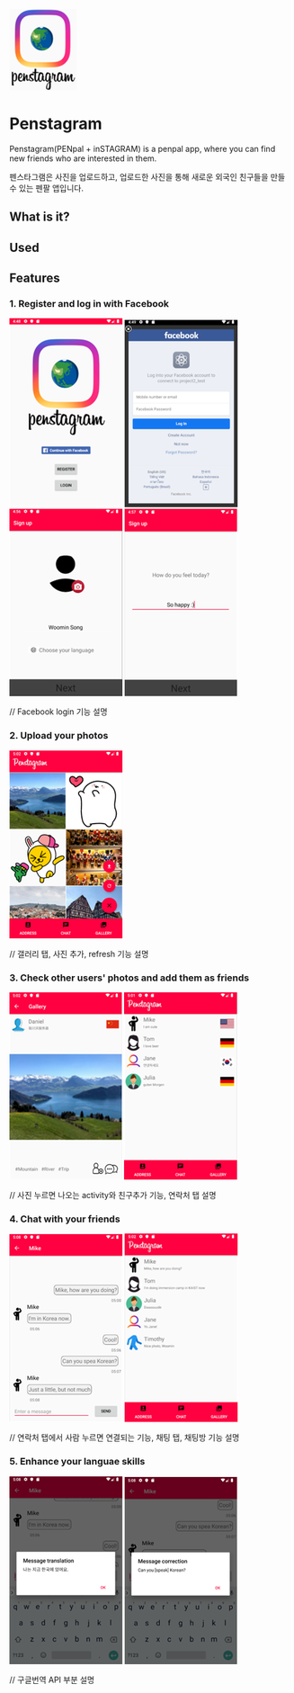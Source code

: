 ![logo](./readme_images/logo.png)

# Penstagram
Penstagram(PENpal + inSTAGRAM) is a penpal app, where you can find new friends who are interested in them.

펜스타그램은 사진을 업로드하고, 업로드한 사진을 통해 새로운 외국인 친구들을 만들 수 있는 펜팔 앱입니다.

## What is it?

## Used

## Features
### 1. Register and log in with Facebook
![pic1-1](./readme_images/pic1-1.png)
![pic1-2](./readme_images/pic1-2.png)
![pic1-3](./readme_images/pic1-3.png)
![pic1-4](./readme_images/pic1-4.png)

// Facebook login 기능 설명

### 2. Upload your photos
![pic2-1](./readme_images/pic2-1.png)

// 갤러리 탭, 사진 추가, refresh 기능 설명

### 3. Check other users' photos and add them as friends
![pic3-1](./readme_images/pic3-1.png)
![pic3-2](./readme_images/pic3-2.png)

// 사진 누르면 나오는 activity와 친구추가 기능, 연락처 탭 설명

### 4. Chat with your friends
![pic4-1](./readme_images/pic4-1.png)
![pic4-2](./readme_images/pic4-2.png)

// 연락처 탭에서 사람 누르면 연결되는 기능, 채팅 탭, 채팅방 기능 설명

### 5. Enhance your languae skills
![pic5-1](./readme_images/pic5-1.png)
![pic5-2](./readme_images/pic5-2.png)

// 구글번역 API 부분 설명
